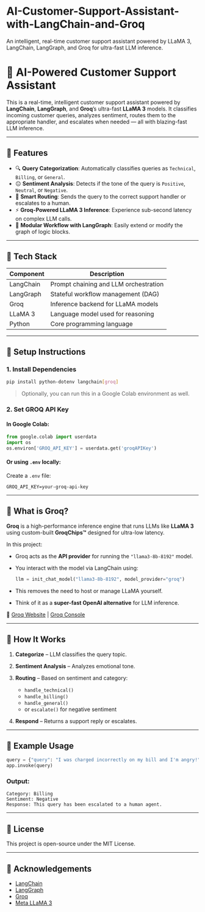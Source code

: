 # AI-Customer-Support-Assistant-with-LangChain-and-Groq
An intelligent, real-time customer support assistant powered by LLaMA 3, LangChain, LangGraph, and Groq for ultra-fast LLM inference.


# 🤖 AI-Powered Customer Support Assistant

This is a real-time, intelligent customer support assistant powered by **LangChain**, **LangGraph**, and **Groq**’s ultra-fast **LLaMA 3** models. It classifies incoming customer queries, analyzes sentiment, routes them to the appropriate handler, and escalates when needed — all with blazing-fast LLM inference.

---

## 🚀 Features

- 🔍 **Query Categorization**: Automatically classifies queries as `Technical`, `Billing`, or `General`.
- 😐 **Sentiment Analysis**: Detects if the tone of the query is `Positive`, `Neutral`, or `Negative`.
- 🧠 **Smart Routing**: Sends the query to the correct support handler or escalates to a human.
- ⚡ **Groq-Powered LLaMA 3 Inference**: Experience sub-second latency on complex LLM calls.
- 🔄 **Modular Workflow with LangGraph**: Easily extend or modify the graph of logic blocks.

---

## 🧱 Tech Stack

| Component    | Description                            |
|--------------|----------------------------------------|
| LangChain    | Prompt chaining and LLM orchestration  |
| LangGraph    | Stateful workflow management (DAG)     |
| Groq         | Inference backend for LLaMA models     |
| LLaMA 3      | Language model used for reasoning      |
| Python       | Core programming language              |

---

## 🔧 Setup Instructions

### 1. Install Dependencies

```bash
pip install python-dotenv langchain[groq]
````

> Optionally, you can run this in a Google Colab environment as well.

### 2. Set GROQ API Key

#### In Google Colab:

```python
from google.colab import userdata
import os
os.environ['GROQ_API_KEY'] = userdata.get('groqAPIKey')
```

#### Or using `.env` locally:

Create a `.env` file:

```
GROQ_API_KEY=your-groq-api-key
```

---

## 🧠 What is Groq?

**Groq** is a high-performance inference engine that runs LLMs like **LLaMA 3** using custom-built **GroqChips™** designed for ultra-low latency.

In this project:

* Groq acts as the **API provider** for running the `"llama3-8b-8192"` model.
* You interact with the model via LangChain using:

  ```python
  llm = init_chat_model("llama3-8b-8192", model_provider="groq")
  ```
* This removes the need to host or manage LLaMA yourself.
* Think of it as a **super-fast OpenAI alternative** for LLM inference.

🔗 [Groq Website](https://groq.com/) | [Groq Console](https://console.groq.com/)

---

## 🔁 How It Works

1. **Categorize** – LLM classifies the query topic.
2. **Sentiment Analysis** – Analyzes emotional tone.
3. **Routing** – Based on sentiment and category:

   * `handle_technical()`
   * `handle_billing()`
   * `handle_general()`
   * or `escalate()` for negative sentiment
4. **Respond** – Returns a support reply or escalates.

---

## 🧩 Example Usage

```python
query = {"query": "I was charged incorrectly on my bill and I'm angry!"}
app.invoke(query)
```

### Output:

```
Category: Billing  
Sentiment: Negative  
Response: This query has been escalated to a human agent.
```
---


## 📜 License

This project is open-source under the MIT License.

---

## 🙌 Acknowledgements

* [LangChain](https://github.com/langchain-ai/langchain)
* [LangGraph](https://github.com/langchain-ai/langgraph)
* [Groq](https://groq.com/)
* [Meta LLaMA 3](https://ai.meta.com/llama/)

